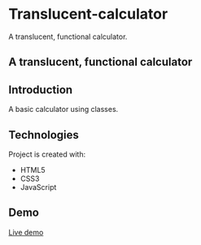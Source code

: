  # Translucent-calculator
 A translucent, functional calculator. 

## A translucent, functional calculator

## Introduction

A basic calculator using classes.

## Technologies

Project is created with:

- HTML5
- CSS3
- JavaScript

## Demo
[Live demo](https://htmlpreview.github.io/?https://github.com/AdityaBhattacharya1/Translucent-calculator/blob/main/index.html)
